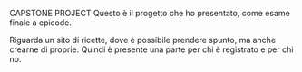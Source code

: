 CAPSTONE PROJECT
Questo è il progetto che ho presentato, come esame finale a epicode.

Riguarda un sito di ricette, dove è possibile prendere spunto, ma anche crearne di proprie.
Quindi è presente una parte per chi è registrato e per chi no.
